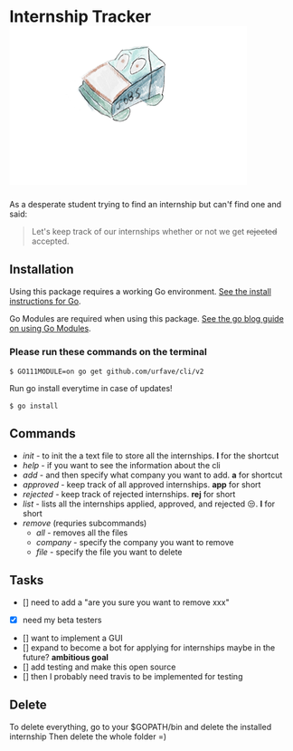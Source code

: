 
<h1>Internship Tracker <img src="images/tracker.png"></h1>




As a desperate student trying to find an internship but can'f find one and said:

> Let's keep track of our internships
> whether or not we get ~~rejected~~ accepted.

## Installation

Using this package requires a working Go environment. [See the install instructions for Go](http://golang.org/doc/install.html).

Go Modules are required when using this package. [See the go blog guide on using Go Modules](https://blog.golang.org/using-go-modules).

### Please run these commands on the terminal

```
$ GO111MODULE=on go get github.com/urfave/cli/v2
```
Run go install everytime in case of updates!
```
$ go install
```
## **Commands**
  * _init_ - to init the a text file to store all the internships. **l** for the shortcut
  * _help_ - if you want to see the information about the cli
  * _add_ - and then specify what company you want to add. **a** for shortcut
  * _approved_ - keep track of all approved internships. **app** for short
  * _rejected_ - keep track of rejected internships. **rej** for short
  * _list_ - lists all the internships applied, approved, and rejected :unamused:. **l** for short
  * _remove_ (requries subcommands)
    * _all_ - removes all the files
    * _company_ - specify the company you want to remove
    * _file_ - specify the file you want to delete


## Tasks

- [] need to add a "are you sure you want to remove xxx"
- [x] need my beta testers
- [] want to implement a GUI
- [] expand to become a bot for applying for internships maybe in the future? **ambitious goal**
- [] add testing and make this open source
- [] then I probably need travis to be implemented for testing



## Delete
To delete everything, go to your $GOPATH/bin and delete the installed internship
Then delete the whole folder =)
